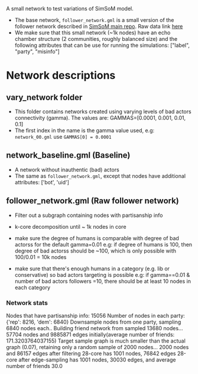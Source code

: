 A small network to test variations of SimSoM model. 
- The base network, `follower_network.gml` is a small version of the follower network described in [SimSoM main repo](https://github.com/osome-iu/SimSoM). Raw data link [here](https://github.com/osome-iu/SimSoM/tree/main/data)
- We make sure that this small network (~1k nodes) have an echo chamber structure (2 communities, roughly balanced size) and the following attributes that can be use for running the simulations: ["label", "party", "misinfo"]

# Network descriptions

## vary_network folder
- This folder contains networks created using varying levels of bad actors connectivity (gamma). The values are: GAMMAS=[0.0001, 0.001, 0.01, 0.1]
- The first index in the name is the gamma value used, e.g: `network_00.gml` use `GAMMAS[0] = 0.0001`

## network_baseline.gml (Baseline)
- A network without inauthentic (bad) actors  
- The same as `follower_network.gml`, except that nodes have additional attributes: ['bot', 'uid']

## follower_network.gml (Raw follower network)

- Filter out a subgraph containing nodes with partisanship info 
- k-core decomposition until ~ 1k nodes in core

- make sure the degree of humans is comparable with degree of bad actorss for the default gamma=0.01
    e.g: if degree of humans is 100, then degree of bad actorss should be ~100, which is only possible with 100/0.01 = 10k nodes
- make sure that there's enough humans in a category (e.g. lib or conservative) so bad actors targeting is possible 
    e.g: if gamma==0.01 & number of bad actors followers =10, there should be at least 10 nodes in each category

### Network stats 

Nodes that have partisanship info:  15056
Number of nodes in each party:  {'rep': 8216, 'dem': 6840}
Downsample nodes from one party, sampling 6840 nodes each..
Building friend network from sampled 13680 nodes...
57704 nodes and 9885871 edges initially(average number of friends: 171.3203764037155)
Target sample graph is much smaller than the actual graph (0.07), retaining only a random sample of 2000 nodes...
2000 nodes and 86157 edges after filtering
28-core has 1001 nodes, 76842 edges
28-core after edge-sampling has 1001 nodes, 30030 edges, and average number of friends 30.0